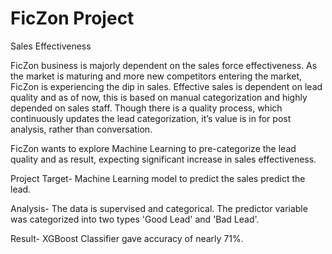 # FicZon Project
Sales Effectiveness

FicZon business is majorly dependent on the sales force effectiveness. As the market is maturing and more new competitors entering the market, FicZon is experiencing the dip in sales. Effective sales is dependent on lead quality and as of now, this is based on manual categorization and highly depended on sales staff. Though there is a quality process, which continuously updates the lead categorization, it’s value is in for post analysis, rather than conversation.

FicZon wants to explore Machine Learning to pre-categorize the lead quality and as result, expecting significant increase in sales effectiveness.

Project Target-
Machine Learning model to predict the sales predict the lead.

Analysis-
The data is supervised and categorical.
The predictor variable was categorized into two types 'Good Lead' and 'Bad Lead'.

Result-
XGBoost Classifier gave accuracy of nearly 71%.
